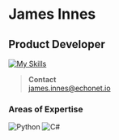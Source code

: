 # James Innes

## Product Developer
[![My Skills](https://skillicons.dev/icons?i=cs,python&theme=dark)](https://skillicons.dev)

> **Contact**  
> james.innes@echonet.io

### Areas of Expertise
![Python](https://img.shields.io/badge/Python-Expert-3670A0?style=for-the-badge&logo=python&logoColor=ffdd54)
![C#](https://img.shields.io/badge/CSharp-Expert-3670A0?style=for-the-badge&logo=csharp&logoColor=ffdd54)
